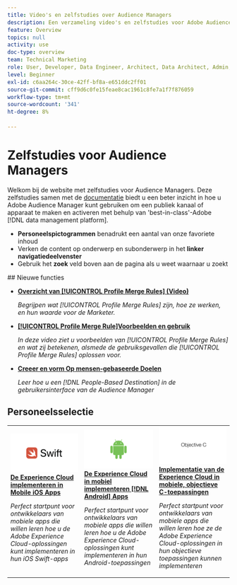 ```yaml
---
title: Video's en zelfstudies over Audience Managers
description: Een verzameling video's en zelfstudies voor Adobe Audience Manager.
feature: Overview
topics: null
activity: use
doc-type: overview
team: Technical Marketing
role: User, Developer, Data Engineer, Architect, Data Architect, Admin, Leader
level: Beginner
exl-id: c6aa264c-30ce-42ff-bf8a-e651ddc2ff01
source-git-commit: cff9d6c0fe15feae8cac1961c8fe7a1f7f876059
workflow-type: tm+mt
source-wordcount: '341'
ht-degree: 8%

---
```


# Zelfstudies voor Audience Managers

Welkom bij de website met zelfstudies voor Audience Managers. Deze zelfstudies samen met de [documentatie](https://experienceleague.adobe.com/docs/audience-manager/user-guide/aam-home.html) biedt u een beter inzicht in hoe u Adobe Audience Manager kunt gebruiken om een publiek kanaal of apparaat te maken en activeren met behulp van &#39;best-in-class&#39;-Adobe [!DNL data management platform].

* **Personeelspictogrammen** benadrukt een aantal van onze favoriete inhoud
* Verken de content op onderwerp en subonderwerp in het **linker navigatiedeelvenster**
* Gebruik het **zoek** veld boven aan de pagina als u weet waarnaar u zoekt

<div id="whats-new-section">
## Nieuwe functies

* **[Overzicht van [!UICONTROL Profile Merge Rules] (Video)](build-and-manage-audiences/profile-merge/overview-of-profile-merge-rules.md)**

   *Begrijpen wat [!UICONTROL Profile Merge Rules] zijn, hoe ze werken, en hun waarde voor de Marketer.*

* **[[!UICONTROL Profile Merge Rule]Voorbeelden en gebruik](build-and-manage-audiences/profile-merge/profile-merge-rule-examples-and-use-cases.md)**

   *In deze video ziet u voorbeelden van [!UICONTROL Profile Merge Rules] en wat zij betekenen, alsmede de gebruiksgevallen die [!UICONTROL Profile Merge Rules] oplossen voor.*

* **[Creeer en vorm Op mensen-gebaseerde Doelen](data-activation/people-based-destinations/create-and-configure-people-based-destinations.md)**

   *Leer hoe u een [!DNL People-Based Destination] in de gebruikersinterface van de Audience Manager*
</div>

<div id="recs-overview-body-1"></div>
<div id="recs-overview-body-2"></div>
<div id="recs-overview-body-3"></div>
<div id="recs-overview-body-4"></div>
<div id="recs-overview-body-5"></div>
<div id="recs-overview-body-6"></div>

<div id="staff-picks-section">

## Personeelsselectie

<table>
<tr>
  <td>
    <a href="https://experienceleague.adobe.com/docs/launch-learn/implementing-in-mobile-ios-swift-apps-with-launch/index.html?lang=en">
      <img alt="miniatuurafbeelding voor de zelfstudie 'Experience Cloud implementeren in Mobile iOS Swift-toepassingen'" src="assets/thumb_swift.png" />
    </a>
    <div>
      <a href="https://experienceleague.adobe.com/docs/launch-learn/implementing-in-mobile-ios-swift-apps-with-launch/index.html?lang=en">
    <strong>De Experience Cloud implementeren in Mobile iOS Apps</strong>
    </a>
    </div>
    <p>
    <em>Perfect startpunt voor ontwikkelaars van mobiele apps die willen leren hoe u de Adobe Experience Cloud-oplossingen kunt implementeren in hun iOS Swift-apps</em>
    <p>
  </td>
  <td>
    <a href="https://experienceleague.adobe.com/docs/launch-learn/implementing-in-mobile-android-apps-with-launch/index.html?lang=en">
      <img alt="miniatuurafbeelding voor de zelfstudie 'Experience Cloud implementeren in mobiele Android-toepassingen'" src="assets/thumb_android.png" />
    </a>
    <div>
      <a href="https://experienceleague.adobe.com/docs/launch-learn/implementing-in-mobile-android-apps-with-launch/index.html?lang=en">
    <strong>De Experience Cloud in mobiel implementeren [!DNL Android] Apps</strong>
    </a>
    </div>
    <p>
    <em>Perfect startpunt voor ontwikkelaars van mobiele apps die willen leren hoe u de Adobe Experience Cloud-oplossingen kunt implementeren in hun Android-toepassingen</em>
    <p>
  </td>
  <td>
    <a href="https://experienceleague.adobe.com/docs/launch-learn/implementing-in-mobile-ios-objective-c-apps-with-launch/index.html?lang=en">
      <img alt="miniatuurafbeelding voor de zelfstudie 'Experience Cloud implementeren in mobiele, objectieve-C-toepassingen'" src="assets/thumb_objective_c.png" />
    </a>
    <div>
      <a href="https://experienceleague.adobe.com/docs/launch-learn/implementing-in-mobile-ios-objective-c-apps-with-launch/index.html?lang=en">
    <strong>Implementatie van de Experience Cloud in mobiele, objectieve C-toepassingen</strong>
    </a>
    </div>
    <p>
    <em>Perfect startpunt voor ontwikkelaars van mobiele apps die willen leren hoe ze de Adobe Experience Cloud-oplossingen in hun objectieve toepassingen kunnen implementeren</em>
    <p>
  </td>
</tr>
</table>
</div>
